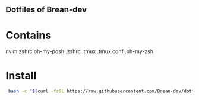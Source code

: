 ## Dotfiles of Brean-dev


# Contains
nvim 
zshrc
oh-my-posh
.zshrc
.tmux
.tmux.conf
.oh-my-zsh


# Install

```bash
 bash -c "$(curl -fsSL https://raw.githubusercontent.com/Brean-dev/dotfiles/refs/heads/main/install.sh)"
```
